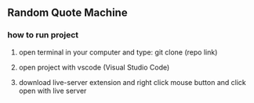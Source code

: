 ## Random Quote Machine
### how to run project

1) open terminal in your computer and type: git clone (repo link)

2) open project with vscode (Visual Studio Code)

3) download live-server extension and right click mouse button and click open with live server
